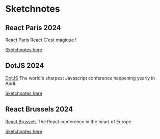 # Sketchnotes

## React Paris 2024

[React Paris](https://www.dotjs.io/) React C'est magique !

[Sketchnotes here](./React%Paris%202024/)

## DotJS 2024

[DotJS](https://www.dotjs.io/) The world's sharpest Javascript conference happening yearly in April.

[Sketchnotes here](./dotJS%202024/)

## React Brussels 2024

[React Brussels](https://www.react.brussels/) The React conference in the heart of Europe.

[Sketchnotes here](./React%Bussels%202024/)
